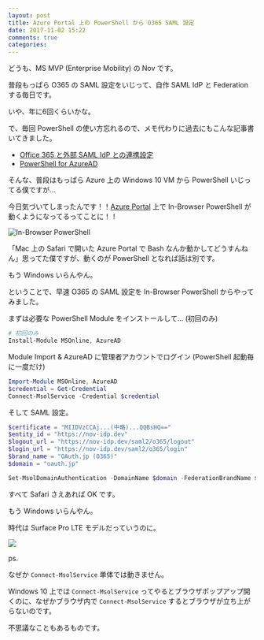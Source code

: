 ```yaml
---
layout: post
title: Azure Portal 上の PowerShell から O365 SAML 設定
date: 2017-11-02 15:22
comments: true
categories:
---
```


どうも、MS MVP (Enterprise Mobility) の Nov です。

普段もっぱら O365 の SAML 設定をいじって、自作 SAML IdP と Federation する毎日です。

いや、年に6回くらいかな。

で、毎回 PowerShell の使い方忘れるので、メモ代わりに過去にもこんな記事書いてきました。

* [Office 365 と外部 SAML IdP との連携設定](/blog/2016/07/01/o365-saml-federation/)
* [PowerShell for AzureAD](/blog/2017/05/18/powershell-for-azuread/)

そんな、普段はもっぱら Azure 上の Windows 10 VM から PowerShell いじってる僕ですが...

今日気づいてしまったんです！！[Azure Portal](portal.azure.com) 上で In-Browser PowerShell が動くようになってるってことに！！

<!-- more -->

![In-Browser PowerShell](/images/posts/azure/powershell-in-browser.png)

「Mac 上の Safari で開いた Azure Portal で Bash なんか動かしてどうすんねん」思ってた僕ですが、動くのが PowerShell となれば話は別です。

もう Windows いらんやん。

ということで、早速 O365 の SAML 設定を In-Browser PowerShell からやってみました。

まずは必要な PowerShell Module をインストールして... (初回のみ)

```ps1
# 初回のみ
Install-Module MSOnline, AzureAD
```

Module Import & AzureAD に管理者アカウントでログイン (PowerShell 起動毎に一度だけ)

```ps1
Import-Module MSOnline, AzureAD
$credential = Get-Credential
Connect-MsolService -Credential $credential
```

そして SAML 設定。

```ps1
$certificate = "MIIDVzCCAj...(中略)...QQBsHQ=="
$entity_id = "https://nov-idp.dev"
$logout_url = "https://nov-idp.dev/saml2/o365/logout"
$login_url = "https://nov-idp.dev/saml2/o365/login"
$brand_name = "OAuth.jp (O365)"
$domain = "oauth.jp"

Set-MsolDomainAuthentication -DomainName $domain -FederationBrandName $brand_name -Authentication Federated -PassiveLogOnUri $login_url -SigningCertificate $certificate -IssuerUri $entity_id -LogOffUri $logout_url -PreferredAuthenticationProtocol SAMLP
```

すべて Safari さえあれば OK です。

もう Windows いらんやん。

時代は Surface Pro LTE モデルだっていうのに。

<a href="https://www.amazon.co.jp/%E3%83%9E%E3%82%A4%E3%82%AF%E3%83%AD%E3%82%BD%E3%83%95%E3%83%88-Surface-%E3%83%8E%E3%83%BC%E3%83%88%E3%83%91%E3%82%BD%E3%82%B3%E3%83%B3-Office-FJT-00014/dp/B071P77272/ref=as_li_ss_il?ie=UTF8&qid=1509604915&sr=8-1&keywords=surface+pro&&linkCode=li3&tag=bianca0b-22&linkId=d10ccff459fa49956b8bfd0bbf07592f" target="_blank"><img border="0" src="//ws-fe.amazon-adsystem.com/widgets/q?_encoding=UTF8&ASIN=B071P77272&Format=_SL250_&ID=AsinImage&MarketPlace=JP&ServiceVersion=20070822&WS=1&tag=bianca0b-22" ></a><img src="https://ir-jp.amazon-adsystem.com/e/ir?t=bianca0b-22&l=li3&o=9&a=B071P77272" width="1" height="1" border="0" alt="" style="border:none !important; margin:0px !important;" />

ps.

なぜか `Connect-MsolService` 単体では動きません。

Windows 10 上では `Connect-MsolService` ってやるとブラウザポップアップ開くのに、なぜかブラウザ内で `Connect-MsolService` するとブラウザが立ち上がらないのです。

不思議なこともあるものです。
